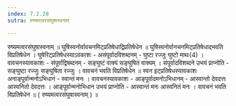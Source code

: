 ```yaml
---
index: 7.2.28
sutra: रुष्यमत्वरसंघुषास्वनाम्

---
```

रुष्यमत्वरसंघुषास्वनाम् ॥ घुषिस्वनोर्वावचनमिट्प्रतिषेधाद्विप्रतिषेधेन ॥ घुषिस्वनोर्वानचनमिट्प्रतिषेधाद्भवति विप्रतिषेधेन । घुषेरिट्प्रतिषेधस्याऽवकाशः  - असंपूर्वादविशब्दनम् - घुष्टा रज्जुः घुष्टो माथः(4) । वावचनस्यावकाशः  -  संपूर्वाद्विषब्दनम्  -  सङ्घुष्टं वाक्यं सङ्घुषितं वाक्यम् । संपूर्वादविशब्दने उभयं प्राप्नोति  -  सङ्घुष्टा रज्जुः सङ्घुषिता रज्जुः । वावचनं भवति विप्रतिषेधेन ॥ स्वन इट्प्रतिषेधस्यावकाशः अनाङ्पूर्वान्मनोऽभिधानं - स्वान्तं मनः । वावचनस्यावकाशः - आङ्पूर्वादमनोऽभिधानम् - आस्वान्तो देवदत्तः आस्वनितो देवदत्तः । आङ्पूर्वान्मनोभिधान उभयं प्राप्नोति - आस्वान्तं मनः आस्वनितं मनः । वावचनं भवति विप्रतिषेधेन ॥ ( रुष्यमत्वरसंघुषास्वनाम् ) ॥